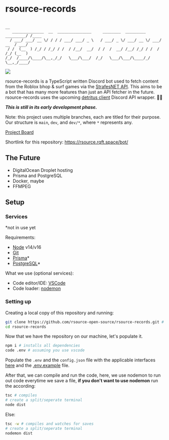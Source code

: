 # rsource-records

```
                                                                          __
   ______________  __  _______________     ________  _________  _________/ /____
  / ___/ ___/ __ \/ / / / ___/ ___/ _ \   / ___/ _ \/ ___/ __ \/ ___/ __  / ___/
 / /  (__  ) /_/ / /_/ / /  / /__/  __/  / /  /  __/ /__/ /_/ / /  / /_/ (__  )
/_/  /____/\____/\__,_/_/   \___/\___/  /_/   \___/\___/\____/_/   \__,_/____/

```

<!--the font uses "slant"-->

![](https://img.shields.io/codefactor/grade/github/rsource-open-source/rsource-records/main?logo=codefactor&style=for-the-badge)

rsource-records is a TypeScript written Discord bot used to fetch content from the Roblox bhop & surf games via the [StrafesNET API](https://api.strafes.net/).
This aims to be a bot that has many more features than just an API fetcher in the future.
rsource-records uses the upcoming [detritus client](https://github.com/detritusjs/client) Discord API wrapper. 🎉🥳

**_This is still in its early development phase._**

Note: this project uses multiple branches, each are titled for their purpose. Our structure is `main`, `dev`, and `dev/*`, where `*` represents any.

[Project Board](https://github.com/orgs/rsource-open-source/projects/1)

Shortlink for this repository: https://rsource.rqft.space/bot/

## The Future

- DigitalOcean Droplet hosting
- Prisma and PostgreSQL
- Docker, maybe
- FFMPEG

## Setup

### Services

\*not in use yet

Requirements:

- [Node](https://nodejs.org/) v14/v16
- [Git](https://git-scm.com/)
- [Prisma](https://prisma.io/)\*
- [PostgreSQL](https://postgresql.org/)\*

What we use (optional services):

- Code editor/IDE: [VSCode](https://code.visualstudio.com/)
- Code loader: [nodemon](https://nodemon.io/)

### Setting up

Creating a local copy of this repository and running:

```bash
git clone https://github.com/rsource-open-source/rsource-records.git # creates repository locally
cd rsource-records
```

Now that we have the repository on our machine, let's populate it.

```bash
npm i # installs all dependencies
code .env # assuming you use vscode
```

Populate the `.env` and the `config.json` file with the applicable interfaces [here](https://github.com/rsource-open-source/rsource-records/blob/main/src/interfaces.ts) and the [.env.example](https://github.com/rsource-open-source/rsource-records/blob/main/.env.example) file.

After that, we can compile and run the code, here, we use nodemon to run out code everytime we save a file, **if you don't want to use nodemon** run the according:

```bash
tsc # compiles
# create a split/seperate terminal
node dist
```

Else:

```bash
tsc -w # compiles and watches for saves
# create a split/seperate terminal
nodemon dist
```

